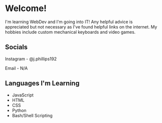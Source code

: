 # Welcome!
I'm learning WebDev and I'm going into IT! Any helpful advice is appreciated but not necessary as I've found helpful links on the internet.
My hobbies include custom mechanical keyboards and video games.
## Socials
Instagram - @j.phillips192

Email - N/A
## Languages I'm Learning
- JavaScript
- HTML
- CSS
- Python
- Bash/Shell Scripting
